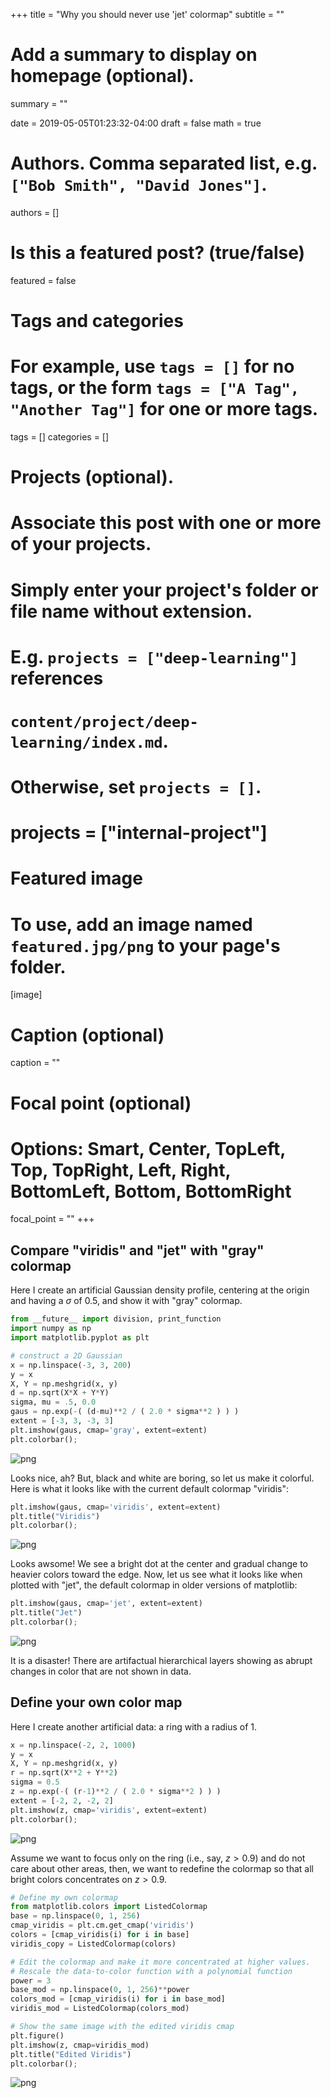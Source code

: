 +++
title = "Why you should never use 'jet' colormap"
subtitle = ""

# Add a summary to display on homepage (optional).
summary = ""

date = 2019-05-05T01:23:32-04:00
draft = false
math = true

# Authors. Comma separated list, e.g. `["Bob Smith", "David Jones"]`.
authors = []

# Is this a featured post? (true/false)
featured = false

# Tags and categories
# For example, use `tags = []` for no tags, or the form `tags = ["A Tag", "Another Tag"]` for one or more tags.
tags = []
categories = []

# Projects (optional).
#   Associate this post with one or more of your projects.
#   Simply enter your project's folder or file name without extension.
#   E.g. `projects = ["deep-learning"]` references 
#   `content/project/deep-learning/index.md`.
#   Otherwise, set `projects = []`.
# projects = ["internal-project"]

# Featured image
# To use, add an image named `featured.jpg/png` to your page's folder. 
[image]
  # Caption (optional)
  caption = ""

  # Focal point (optional)
  # Options: Smart, Center, TopLeft, Top, TopRight, Left, Right, BottomLeft, Bottom, BottomRight
  focal_point = ""
+++

<!-- # Why you should never use "jet" colormap -->

## Compare "viridis" and "jet" with "gray" colormap

Here I create an artificial Gaussian density profile, centering at the origin and having a $\sigma$ of 0.5, and show it with "gray" colormap.


```python
from __future__ import division, print_function
import numpy as np
import matplotlib.pyplot as plt

# construct a 2D Gaussian
x = np.linspace(-3, 3, 200)
y = x
X, Y = np.meshgrid(x, y)
d = np.sqrt(X*X + Y*Y)
sigma, mu = .5, 0.0
gaus = np.exp(-( (d-mu)**2 / ( 2.0 * sigma**2 ) ) )
extent = [-3, 3, -3, 3]
plt.imshow(gaus, cmap='gray', extent=extent)
plt.colorbar();
```


![png](output_3_0.png)


Looks nice, ah? But, black and white are boring, so let us make it colorful. Here is what it looks like with the current default colormap "viridis":


```python
plt.imshow(gaus, cmap='viridis', extent=extent)
plt.title("Viridis")
plt.colorbar();
```


![png](output_5_0.png)


Looks awsome! We see a bright dot at the center and gradual change to heavier colors toward the edge. Now, let us see what it looks like when plotted with "jet", the default colormap in older versions of matplotlib:


```python
plt.imshow(gaus, cmap='jet', extent=extent)
plt.title("Jet")
plt.colorbar();
```


![png](output_7_0.png)


It is a disaster! There are artifactual hierarchical layers showing as abrupt changes in color that are not shown in data.

## Define your own color map

Here I create another artificial data: a ring with a radius of 1.


```python
x = np.linspace(-2, 2, 1000)
y = x
X, Y = np.meshgrid(x, y)
r = np.sqrt(X**2 + Y**2)
sigma = 0.5
z = np.exp(-( (r-1)**2 / ( 2.0 * sigma**2 ) ) )
extent = [-2, 2, -2, 2]
plt.imshow(z, cmap='viridis', extent=extent)
plt.colorbar();
```


![png](output_11_0.png)


Assume we want to focus only on the ring (i.e., say, $z>0.9$) and do not care about other areas, then, we want to redefine the colormap so that all bright colors concentrates on $z>0.9$.


```python
# Define my own colormap
from matplotlib.colors import ListedColormap
base = np.linspace(0, 1, 256)
cmap_viridis = plt.cm.get_cmap('viridis')
colors = [cmap_viridis(i) for i in base]
viridis_copy = ListedColormap(colors)

# Edit the colormap and make it more concentrated at higher values.
# Rescale the data-to-color function with a polynomial function
power = 3
base_mod = np.linspace(0, 1, 256)**power
colors_mod = [cmap_viridis(i) for i in base_mod]
viridis_mod = ListedColormap(colors_mod)

# Show the same image with the edited viridis cmap
plt.figure()
plt.imshow(z, cmap=viridis_mod)
plt.title("Edited Viridis")
plt.colorbar();
```


![png](output_13_0.png)


